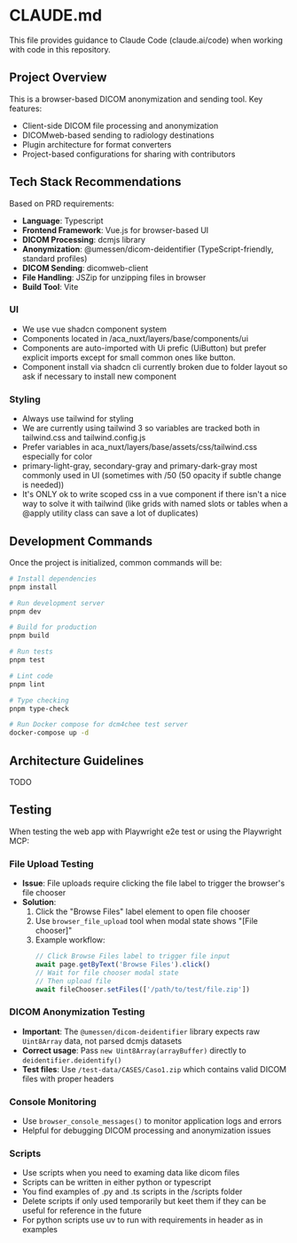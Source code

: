 # CLAUDE.md

This file provides guidance to Claude Code (claude.ai/code) when working with code in this repository.

## Project Overview

This is a browser-based DICOM anonymization and sending tool. Key features:
- Client-side DICOM file processing and anonymization
- DICOMweb-based sending to radiology destinations
- Plugin architecture for format converters
- Project-based configurations for sharing with contributors

## Tech Stack Recommendations

Based on PRD requirements:
- **Language**: Typescript
- **Frontend Framework**: Vue.js for browser-based UI
- **DICOM Processing**: dcmjs library
- **Anonymization**: @umessen/dicom-deidentifier (TypeScript-friendly, standard profiles)
- **DICOM Sending**: dicomweb-client
- **File Handling**: JSZip for unzipping files in browser
- **Build Tool**: Vite

### UI
- We use vue shadcn component system
- Components located in /aca_nuxt/layers/base/components/ui
- Components are auto-imported with Ui prefic (UiButton) but prefer explicit imports except for small common ones like button.
- Component install via shadcn cli currently broken due to folder layout so ask if necessary to install new component

### Styling
- Always use tailwind for styling
- We are currently using tailwind 3 so variables are tracked both in tailwind.css and tailwind.config.js
- Prefer variables in aca_nuxt/layers/base/assets/css/tailwind.css especially for color
- primary-light-gray, secondary-gray and primary-dark-gray most commonly used in UI (sometimes with /50 (50 opacity if subtle change is needed))
- It's ONLY ok to write scoped css in a vue component if there isn't a nice way to solve it with tailwind (like grids with named slots or tables when a @apply utility class can save a lot of duplicates)

## Development Commands

Once the project is initialized, common commands will be:

```bash
# Install dependencies
pnpm install

# Run development server
pnpm dev

# Build for production
pnpm build

# Run tests
pnpm test

# Lint code
pnpm lint

# Type checking
pnpm type-check

# Run Docker compose for dcm4chee test server
docker-compose up -d
```

## Architecture Guidelines

TODO

## Testing

When testing the web app with Playwright e2e test or using the Playwright MCP:

### File Upload Testing
- **Issue**: File uploads require clicking the file label to trigger the browser's file chooser
- **Solution**:
  1. Click the "Browse Files" label element to open file chooser
  2. Use `browser_file_upload` tool when modal state shows "[File chooser]"
  3. Example workflow:
     ```typescript
     // Click Browse Files label to trigger file input
     await page.getByText('Browse Files').click()
     // Wait for file chooser modal state
     // Then upload file
     await fileChooser.setFiles(['/path/to/test/file.zip'])
     ```

### DICOM Anonymization Testing
- **Important**: The `@umessen/dicom-deidentifier` library expects raw `Uint8Array` data, not parsed dcmjs datasets
- **Correct usage**: Pass `new Uint8Array(arrayBuffer)` directly to `deidentifier.deidentify()`
- **Test files**: Use `/test-data/CASES/Caso1.zip` which contains valid DICOM files with proper headers

### Console Monitoring
- Use `browser_console_messages()` to monitor application logs and errors
- Helpful for debugging DICOM processing and anonymization issues

### Scripts
- Use scripts when you need to examing data like dicom files
- Scripts can be written in either python or typescript
- You find examples of .py and .ts scripts in the /scripts folder
- Delete scripts if only used temporarily but keet them if they can be useful for reference in the future
- For python scripts use uv to run with requirements in header as in examples